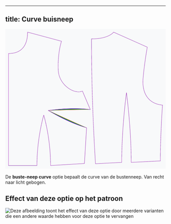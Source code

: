 ***

## title: Curve buisneep

![Het effect van de busteelcurve optie op het patroon](sample.png)

De **buste-neep curve** optie bepaalt de curve van de bustenneep. Van recht naar licht gebogen.

## Effect van deze optie op het patroon

![Deze afbeelding toont het effect van deze optie door meerdere varianten die een andere waarde hebben voor deze optie te vervangen](bella\_bustdartcurve\_sample.svg "Effect van deze optie op het patroon")
